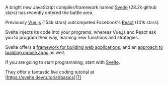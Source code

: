 A bright new JavaScript compiler/framework named [Svelte][1] (28.2k github
stars) has recently entered the battle area.

Previously [Vue.js][2] (154k stars) outcompeted Facebook's [React][3] (141k
stars).

Svelte injects its code into your programs, whereas Vue.js and React ask
you to program their way, learning new functions and strategies.

Svelte offers a [framework for building web applications][4], and an
[approach to building mobile apps][5] as well.

If you are going to start programming, start with [Svelte][6].

They offer a fantastic live coding tutorial at
[https://svelte.dev/tutorial/basics][7]

[1]: https://svelte.dev/
[2]: https://vuejs.org/
[3]: https://reactjs.org/
[4]: https://sapper.svelte.dev/
[5]: https://svelte-native.technology/
[6]: https://svelte.dev/
[7]: https://svelte.dev/tutorial/basics